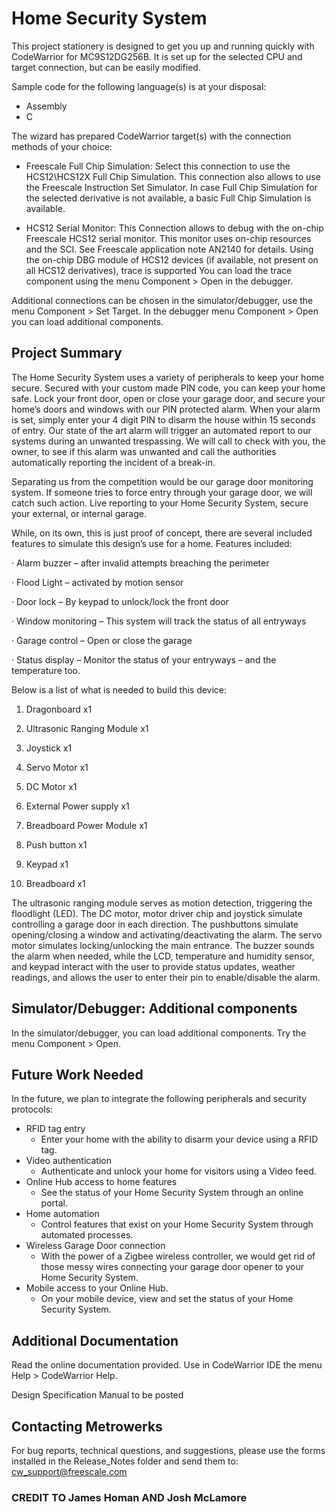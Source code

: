 #  Home Security System

This project stationery is designed to get you up and running
quickly with CodeWarrior for MC9S12DG256B.
It is set up for the selected CPU and target connection,
but can be easily modified.

Sample code for the following language(s) is at your disposal:
- Assembly
- C

The wizard has prepared CodeWarrior target(s) with the connection methods
of your choice:
- Freescale Full Chip Simulation:
  Select this connection to use the HCS12\HCS12X Full Chip Simulation.
  This connection also allows to use the Freescale Instruction Set Simulator.
  In case Full Chip Simulation for the selected derivative is not available,
  a basic Full Chip Simulation is available.   

- HCS12 Serial Monitor:
  This Connection allows to debug with the on-chip Freescale HCS12 serial monitor.
  This monitor uses on-chip resources and the SCI. See Freescale
  application note AN2140 for details.
  Using the on-chip DBG module of HCS12 devices (if available, 
  not present on all HCS12 derivatives), trace is supported
  You can load the trace component using the menu Component > Open in the debugger.


Additional connections can be chosen in the simulator/debugger,
use the menu Component > Set Target.
In the debugger menu Component > Open you can load additional components.

##  Project Summary

The Home Security System uses a variety of peripherals to keep your home secure. Secured with your custom made PIN code, you can keep your home safe. Lock your front door, open or close your garage door, and secure your home’s doors and windows with our PIN protected alarm. When your alarm is set, simply enter your 4 digit PIN to disarm the house within 15 seconds of entry. Our state of the art alarm will trigger an automated report to our systems during an unwanted trespassing. We will call to check with you, the owner, to see if this alarm was unwanted and call the authorities automatically reporting the incident of a break-in. 

Separating us from the competition would be our garage door monitoring system. If someone tries to force entry through your garage door, we will catch such action. Live reporting to your Home Security System, secure your external, or internal garage. 

While, on its own, this is just proof of concept, there are several included features to simulate this design’s use for a home. Features included: 

·        Alarm buzzer – after invalid attempts breaching the perimeter 

·        Flood Light – activated by motion sensor 

·        Door lock – By keypad to unlock/lock the front door 

·        Window monitoring – This system will track the status of all entryways 

·        Garage control – Open or close the garage 

·        Status display – Monitor the status of your entryways – and the temperature too. 

Below is a list of what is needed to build this device: 

1.    Dragonboard                                 x1 

2.    Ultrasonic Ranging Module                   x1 

3.    Joystick                                    x1 

4.    Servo Motor                                 x1 

5.    DC Motor                                    x1 

6. External Power supply                          x1 

7. Breadboard Power Module        	              x1 

8. Push button                                    x1 

9. Keypad                                         x1 

17. Breadboard                                    x1 

The ultrasonic ranging module serves as motion detection, triggering the floodlight (LED). The DC motor, motor driver chip and joystick simulate controlling a garage door in each direction. The pushbuttons simulate opening/closing a window and activating/deactivating the alarm. The servo motor simulates locking/unlocking the main entrance. The buzzer sounds the alarm when needed, while the LCD, temperature and humidity sensor, and keypad interact with the user to provide status updates, weather readings, and allows the user to enter their pin to enable/disable the alarm. 

##  Simulator/Debugger: Additional components

In the simulator/debugger, you can load additional components. Try the
menu Component > Open.

## Future Work Needed
In the future, we plan to integrate the following peripherals and security protocols: 

- RFID tag entry 
  - Enter your home with the ability to disarm your device using a RFID tag. 
- Video authentication 
  - Authenticate and unlock your home for visitors using a Video feed. 
- Online Hub access to home features 
  - See the status of your Home Security System through an online portal. 
- Home automation 
  - Control features that exist on your Home Security System through automated processes. 
- Wireless Garage Door connection 
  - With the power of a Zigbee wireless controller, we would get rid of those messy wires connecting your garage door opener to your Home Security System. 
- Mobile access to your Online Hub. 
  - On your mobile device, view and set the status of your Home Security System. 

##  Additional Documentation

Read the online documentation provided. Use in CodeWarrior IDE the menu 
Help > CodeWarrior Help.

Design Specification Manual to be posted


##  Contacting Metrowerks
For bug reports, technical questions, and suggestions, please use the
forms installed in the Release_Notes folder and send them to:
cw_support@freescale.com

### CREDIT TO James Homan AND Josh McLamore
